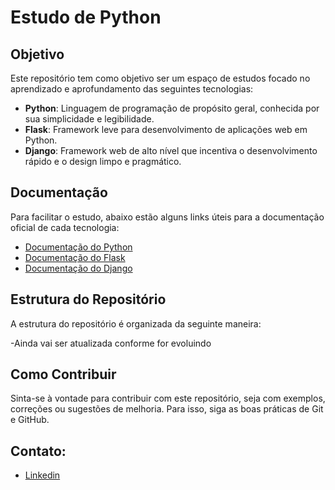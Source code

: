 # Estudo de Python

## Objetivo

Este repositório tem como objetivo ser um espaço de estudos focado no aprendizado e aprofundamento das seguintes tecnologias:

- **Python**: Linguagem de programação de propósito geral, conhecida por sua simplicidade e legibilidade.
- **Flask**: Framework leve para desenvolvimento de aplicações web em Python.
- **Django**: Framework web de alto nível que incentiva o desenvolvimento rápido e o design limpo e pragmático.


## Documentação

Para facilitar o estudo, abaixo estão alguns links úteis para a documentação oficial de cada tecnologia:

- [Documentação do Python](https://docs.python.org/3/)
- [Documentação do Flask](https://flask.palletsprojects.com/)
- [Documentação do Django](https://docs.djangoproject.com/)

## Estrutura do Repositório

A estrutura do repositório é organizada da seguinte maneira:

-Ainda vai ser atualizada conforme for evoluindo

## Como Contribuir

Sinta-se à vontade para contribuir com este repositório, seja com exemplos, correções ou sugestões de melhoria. Para isso, siga as boas práticas de Git e GitHub.

## Contato:
- [Linkedin](https://www.linkedin.com/in/mateus-souzaa/)


